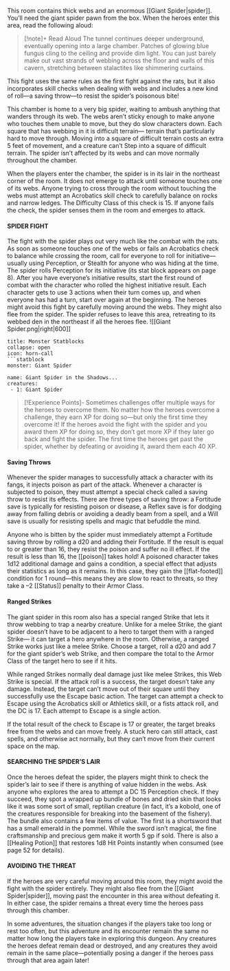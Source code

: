 This room contains thick webs and an enormous [[Giant Spider|spider]]. You’ll need the giant spider pawn from the box. When the heroes enter this area, read the following aloud:
> [!note]+ Read Aloud
> The tunnel continues deeper underground, eventually opening into a large chamber. Patches of glowing blue fungus cling to the ceiling and provide dim light. You can just barely make out vast strands of webbing across the floor and walls of this cavern, stretching between stalactites like shimmering curtains.

This fight uses the same rules as the first fight against the rats, but it also incorporates skill checks when dealing with webs and includes a new kind of roll—a saving throw—to resist the spider’s poisonous bite! 

This chamber is home to a very big spider, waiting to ambush anything that wanders through its web. The webs aren’t sticky enough to make anyone who touches them unable to move, but they do slow characters down. Each square that has webbing in it is difficult terrain— terrain that’s particularly hard to move through. Moving into a square of difficult terrain costs an extra 5 feet of movement, and a creature can’t Step into a square of difficult terrain. The spider isn’t affected by its webs and can move normally throughout the chamber. 

When the players enter the chamber, the spider is in its lair in the northeast corner of the room. It does not emerge to attack until someone touches one of its webs. Anyone trying to cross through the room without touching the webs must attempt an Acrobatics skill check to carefully balance on rocks and narrow ledges. The Difficulty Class of this check is 15. If anyone fails the check, the spider senses them in the room and emerges to attack.

#### SPIDER FIGHT 
The fight with the spider plays out very much like the combat with the rats. As soon as someone touches one of the webs or fails an Acrobatics check to balance while crossing the room, call for everyone to roll for initiative— usually using Perception, or Stealth for anyone who was hiding at the time. The spider rolls Perception for its initiative (its stat block appears on page 8). After you have everyone’s initiative results, start the first round of combat with the character who rolled the highest initiative result. Each character gets to use 3 actions when their turn comes up, and when everyone has had a turn, start over again at the beginning. The heroes might avoid this fight by carefully moving around the webs. They might also flee from the spider. The spider refuses to leave this area, retreating to its webbed den in the northeast if all the heroes flee.
![[Giant Spider.png|right|600]]
```ad-tip
title: Monster Statblocks
collapse: open
icon: horn-call
```statblock
monster: Giant Spider 
```



```encounter-table
name: Giant Spider in the Shadows...
creatures:
 - 1: Giant Spider
```
> [!Experience Points]-
> Sometimes challenges offer multiple ways for the heroes to overcome them. No matter how the heroes overcome a challenge, they earn XP for doing so—but only the first time they overcome it! If the heroes avoid the fight with the spider and you award them XP for doing so, they don’t get more XP if they later go back and fight the spider. The first time the heroes get past the spider, whether by defeating or avoiding it, award them each 40 XP.










#### Saving Throws 
Whenever the spider manages to successfully attack a character with its fangs, it injects poison as part of the attack. Whenever a character is subjected to poison, they must attempt a special check called a saving throw to resist its effects. There are three types of saving throw: a Fortitude save is typically for resisting poison or disease, a Reflex save is for dodging away from falling debris or avoiding a deadly beam from a spell, and a Will save is usually for resisting spells and magic that befuddle the mind. 

Anyone who is bitten by the spider must immediately attempt a Fortitude saving throw by rolling a d20 and adding their Fortitude. If the result is equal to or greater than 16, they resist the poison and suffer no ill effect. If the result is less than 16, the [[poison]] takes hold! A poisoned character takes 1d12 additional damage and gains a condition, a special effect that adjusts their statistics as long as it remains. In this case, they gain the [[flat-footed]] condition for 1 round—this means they are slow to react to threats, so they take a –2 [[Status]] penalty to their Armor Class.

#### Ranged Strikes 
The giant spider in this room also has a special ranged Strike that lets it throw webbing to trap a nearby creature. Unlike for a melee Strike, the giant spider doesn’t have to be adjacent to a hero to target them with a ranged Strike— it can target a hero anywhere in the room. Otherwise, a ranged Strike works just like a melee Strike. Choose a target, roll a d20 and add 7 for the giant spider’s web Strike, and then compare the total to the Armor Class of the target hero to see if it hits. 

While ranged Strikes normally deal damage just like melee Strikes, this Web Strike is special. If the attack roll is a success, the target doesn’t take any damage. Instead, the target can’t move out of their square until they successfully use the Escape basic action. The target can attempt a check to Escape using the Acrobatics skill or Athletics skill, or a fists attack roll, and the DC is 17. Each attempt to Escape is a single action. 

If the total result of the check to Escape is 17 or greater, the target breaks free from the webs and can move freely. A stuck hero can still attack, cast spells, and otherwise act normally, but they can’t move from their current space on the map.

#### SEARCHING THE SPIDER’S LAIR 
Once the heroes defeat the spider, the players might think to check the spider’s lair to see if there is anything of value hidden in the webs. Ask anyone who explores the area to attempt a DC 15 Perception check. If they succeed, they spot a wrapped up bundle of bones and dried skin that looks like it was some sort of small, reptilian creature (in fact, it’s a kobold, one of the creatures responsible for breaking into the basement of the fishery). The bundle also contains a few items of value. The first is a shortsword that has a small emerald in the pommel. While the sword isn’t magical, the fine craftsmanship and precious gem make it worth 5 gp if sold. There is also a [[Healing Potion]] that restores 1d8 Hit Points instantly when consumed (see page 52 for details).

#### AVOIDING THE THREAT 
If the heroes are very careful moving around this room, they might avoid the fight with the spider entirely. They might also flee from the [[Giant Spider|spider]], moving past the encounter in this area without defeating it. In either case, the spider remains a threat every time the heroes pass through this chamber. 

In some adventures, the situation changes if the players take too long or rest too often, but this adventure and its encounter remain the same no matter how long the players take in exploring this dungeon. Any creatures the heroes defeat remain dead or destroyed, and any creatures they avoid remain in the same place—potentially posing a danger if the heroes pass through that area again later!
